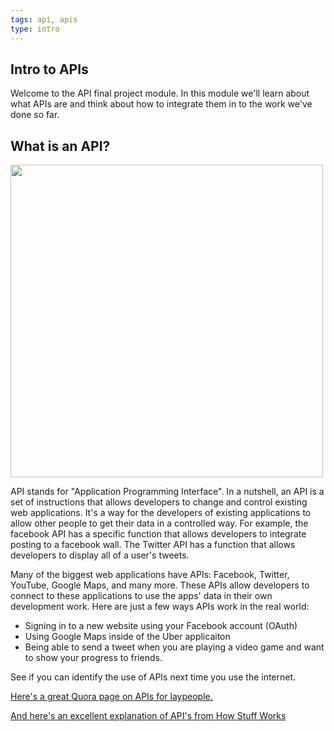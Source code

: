 ```yaml
---
tags: api, apis
type: intro
---
```


## Intro to APIs

Welcome to the API final project module. In this module we'll learn about what APIs are and think about how to integrate them in to the work we've done so far.

## What is an API?
<img src="http://www.apiacademy.co/sites/default/files/Web-APIs-v5_0.png" width=500px>

API stands for "Application Programming Interface". In a nutshell, an API is a set of instructions that allows developers to change and control existing web applications. It's a way for the developers of existing applications to allow other people to get their data in a controlled way. For example, the facebook API has a specific function that allows developers to integrate posting to a facebook wall. The Twitter API has a function that allows developers to display all of a user's tweets.

 Many of the biggest web applications have APIs: Facebook, Twitter, YouTube, Google Maps, and many more. These APIs allow developers to connect to these applications to use the apps' data in their own development work. Here are just a few ways APIs work in the real world:

+ Signing in to a new website using your Facebook account (OAuth)
+ Using Google Maps inside of the Uber applicaiton
+ Being able to send a tweet when you are playing a video game and want to show your progress to friends.

See if you can identify the use of APIs next time you use the internet.

[Here's a great Quora page on APIs for laypeople.](http://www.quora.com/In-laymans-terms-what-is-an-API-1)

[And here's an excellent explanation of API's from How Stuff Works](http://money.howstuffworks.com/business-communications/how-to-leverage-an-api-for-conferencing1.htm)

